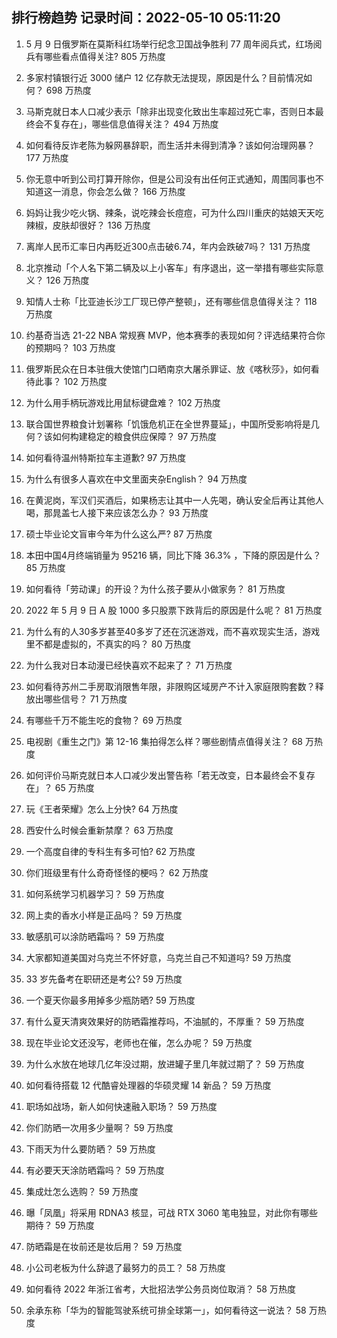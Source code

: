 
## 排行榜趋势 记录时间：2022-05-10 05:11:20
  
  1. 5 月 9 日俄罗斯在莫斯科红场举行纪念卫国战争胜利 77 周年阅兵式，红场阅兵有哪些看点值得关注? 805 万热度
    
  2. 多家村镇银行近 3000 储户 12 亿存款无法提现，原因是什么？目前情况如何？ 698 万热度
    
  3. 马斯克就日本人口减少表示「除非出现变化致出生率超过死亡率，否则日本最终会不复存在」，哪些信息值得关注？ 494 万热度
    
  4. 如何看待反诈老陈为躲网暴辞职，而生活并未得到清净？该如何治理网暴？ 177 万热度
    
  5. 你无意中听到公司打算开除你，但是公司没有出任何正式通知，周围同事也不知道这一消息，你会怎么做？ 166 万热度
    
  6. 妈妈让我少吃火锅、辣条，说吃辣会长痘痘，可为什么四川重庆的姑娘天天吃辣椒，皮肤却很好？ 136 万热度
    
  7. 离岸人民币汇率日内再贬近300点击破6.74，年内会跌破7吗？ 131 万热度
    
  8. 北京推动「个人名下第二辆及以上小客车」有序退出，这一举措有哪些实际意义？ 126 万热度
    
  9. 知情人士称「比亚迪长沙工厂现已停产整顿」，还有哪些信息值得关注？ 118 万热度
    
  10. 约基奇当选 21-22 NBA 常规赛 MVP，他本赛季的表现如何？评选结果符合你的预期吗？ 103 万热度
    
  11. 俄罗斯民众在日本驻俄大使馆门口晒南京大屠杀罪证、放《喀秋莎》，如何看待此事？ 102 万热度
    
  12. 为什么用手柄玩游戏比用鼠标键盘难？ 102 万热度
    
  13. 联合国世界粮食计划署称「饥饿危机正在全世界蔓延」，中国所受影响将是几何？该如何构建稳定的粮食供应保障？ 97 万热度
    
  14. 如何看待温州特斯拉车主道歉? 97 万热度
    
  15. 为什么有很多人喜欢在中文里面夹杂English？ 94 万热度
    
  16. 在黄泥岗，军汉们买酒后，如果杨志让其中一人先喝，确认安全后再让其他人喝，那晁盖七人接下来应该怎么办？ 93 万热度
    
  17. 硕士毕业论文盲审今年为什么这么严? 87 万热度
    
  18. 本田中国4月终端销量为 95216 辆，同比下降 36.3% ，下降的原因是什么？ 85 万热度
    
  19. 如何看待「劳动课」的开设？为什么孩子要从小做家务？ 81 万热度
    
  20. 2022 年 5 月 9 日 A 股 1000 多只股票下跌背后的原因是什么呢？ 81 万热度
    
  21. 为什么有的人30多岁甚至40多岁了还在沉迷游戏，而不喜欢现实生活，游戏里不都是虚拟的，不真实的吗？ 80 万热度
    
  22. 为什么我对日本动漫已经快喜欢不起来了？ 71 万热度
    
  23. 如何看待苏州二手房取消限售年限，非限购区域房产不计入家庭限购套数？释放出哪些信号？ 71 万热度
    
  24. 有哪些千万不能生吃的食物？ 69 万热度
    
  25. 电视剧《重生之门》第 12-16 集拍得怎么样？哪些剧情点值得关注？ 68 万热度
    
  26. 如何评价马斯克就日本人口减少发出警告称「若无改变，日本最终会不复存在」？ 65 万热度
    
  27. 玩《王者荣耀》怎么上分快? 64 万热度
    
  28. 西安什么时候会重新禁摩？ 63 万热度
    
  29. 一个高度自律的专科生有多可怕? 62 万热度
    
  30. 你们班级里有什么奇奇怪怪的梗吗？ 62 万热度
    
  31. 如何系统学习机器学习？ 59 万热度
    
  32. 网上卖的香水小样是正品吗？ 59 万热度
    
  33. 敏感肌可以涂防晒霜吗？ 59 万热度
    
  34. 大家都知道美国对乌克兰不怀好意，乌克兰自己不知道吗? 59 万热度
    
  35. 33 岁先备考在职研还是考公? 59 万热度
    
  36. 一个夏天你最多用掉多少瓶防晒? 59 万热度
    
  37. 有什么夏天清爽效果好的防晒霜推荐吗，不油腻的，不厚重？ 59 万热度
    
  38. 现在毕业论文还没写，老师也在催，怎么办呢？ 59 万热度
    
  39. 为什么水放在地球几亿年没过期，放进罐子里几年就过期了？ 59 万热度
    
  40. 如何看待搭载 12 代酷睿处理器的华硕灵耀 14 新品？ 59 万热度
    
  41. 职场如战场，新人如何快速融入职场？ 59 万热度
    
  42. 你们防晒一次用多少量啊？ 59 万热度
    
  43. 下雨天为什么要防晒？ 59 万热度
    
  44. 有必要天天涂防晒霜吗？ 59 万热度
    
  45. 集成灶怎么选购？ 59 万热度
    
  46. 曝「凤凰」将采用 RDNA3 核显，可战 RTX 3060 笔电独显，对此你有哪些期待？ 59 万热度
    
  47. 防晒霜是在妆前还是妆后用？ 59 万热度
    
  48. 小公司老板为什么辞退了最努力的员工？ 58 万热度
    
  49. 如何看待 2022 年浙江省考，大批招法学公务员岗位取消？ 58 万热度
    
  50. 余承东称「华为的智能驾驶系统可排全球第一」，如何看待这一说法？ 58 万热度
    